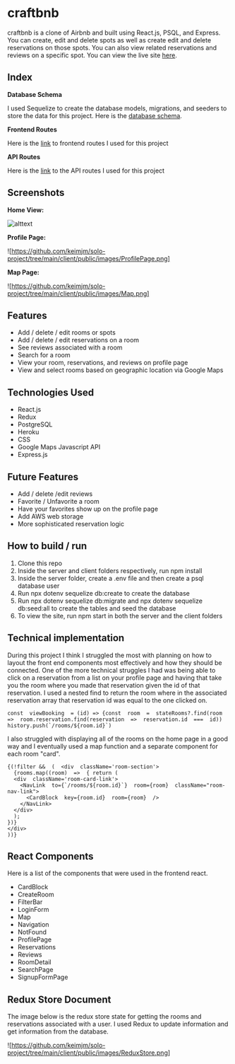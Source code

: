 # craftbnb

craftbnb is a clone of Airbnb and built using React.js, PSQL, and Express. You can create, edit and delete spots as well as create edit and delete reservations on those spots. You can also view related reservations and reviews on a specific spot. You can view the live site [here](https://solo-express-project.herokuapp.com/).

## Index

**Database Schema**

I used Sequelize to create the database models, migrations, and seeders to store the data for this project. Here is the [database schema](https://github.com/keimjm/solo-project/wiki/Database-Schema).

**Frontend Routes**

Here is the [link](https://github.com/keimjm/solo-project/wiki/Frontend-Routes) to frontend routes I used for this project

**API Routes**

Here is the [link](https://github.com/keimjm/solo-project/wiki/API-Routes) to the API routes I used for this project

## Screenshots

**Home View:**

![alttext](https://github.com/keimjm/solo-project/tree/main/client/public/images/HomePage.png)

**Profile Page:**

![https://github.com/keimjm/solo-project/tree/main/client/public/images/ProfilePage.png]

**Map Page:**

![https://github.com/keimjm/solo-project/tree/main/client/public/images/Map.png]

## Features

- Add / delete / edit rooms or spots
- Add / delete / edit reservations on a room
- See reviews associated with a room
- Search for a room
- View your room, reservations, and reviews on profile page
- View and select rooms based on geographic location via Google Maps

## Technologies Used

- React.js
- Redux
- PostgreSQL
- Heroku
- CSS
- Google Maps Javascript API
- Express.js

## Future Features

- Add / delete /edit reviews
- Favorite / Unfavorite a room
- Have your favorites show up on the profile page
- Add AWS web storage
- More sophisticated reservation logic

## How to build / run

1.  Clone this repo
2.  Inside the server and client folders respectively, run npm install
3.  Inside the server folder, create a .env file and then create a psql database user
4.  Run npx dotenv sequelize db:create to create the database
5.  Run npx dotenv sequelize db:migrate and npx dotenv sequelize db:seed:all to create the tables and seed the database
6.  To view the site, run npm start in both the server and the client folders

## Technical implementation

During this project I think I struggled the most with planning on how to layout the front end components most effectively and how they should be connected. One of the more technical struggles I had was being able to click on a reservation from a list on your profile page and having that take you the room where you made that reservation given the id of that reservation. I used a nested find to return the room where in the associated reservation array that reservation id was equal to the one clicked on.

    const  viewBooking  = (id) => {const  room  =  stateRooms?.find(room  =>  room.reservation.find(reservation  =>  reservation.id  ===  id))
    history.push(`/rooms/${room.id}`)

I also struggled with displaying all of the rooms on the home page in a good way and I eventually used a map function and a separate component for each room "card".

    {(!filter &&  (  <div  className='room-section'>
      {rooms.map((room)  =>  { return (
      <div  className='room-card-link'>
        <NavLink  to={`/rooms/${room.id}`}  room={room}  className="room-nav-link">
          <CardBlock  key={room.id}  room={room}  />
        </NavLink>
      </div>
      );
    })}
    </div>
    ))}

## React Components

Here is a list of the components that were used in the frontend react.

- CardBlock
- CreateRoom
- FilterBar
- LoginForm
- Map
- Navigation
- NotFound
- ProfilePage
- Reservations
- Reviews
- RoomDetail
- SearchPage
- SignupFormPage

## Redux Store Document

The image below is the redux store state for getting the rooms and reservations associated with a user. I used Redux to update information and get information from the database.

![https://github.com/keimjm/solo-project/tree/main/client/public/images/ReduxStore.png]
